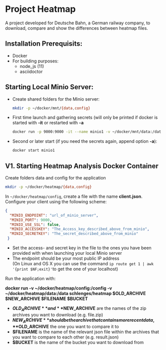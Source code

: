 # Project Heatmap
A project developed for Deutsche Bahn, a German railway company, to download, compare and show the differences between heatmap files.
  
## Installation Prerequisits:
* Docker
* For building purposes:
  * node_js (11)
  * asciidoctor

## Starting Local Minio Server:
* Create shared folders for the Minio server:
  ```bash
  mkdir -p ~/docker/mnt/{data,config}
  ```
* First time launch and gathering secrets (will only be printed if docker is started with **-it** or restarted with **-a**
  ```bash
  docker run -p 9000:9000 -it --name minio1 -v ~/docker/mnt/data:/data -v ~/docker/mnt/config:/root/.minio minio/minio server /data
  ```
* Second or later start (if you need the secrets again, append option **-a**):
  ```bash
  docker start minio1
  ```

 ## V1. Starting Heatmap Analysis Docker Container
 Create folders data and config for the application
 ```bash
 mkdir -p ~/docker/heatmap/{data,config}
 ```
 In ```~/docker/heatmap/config```, create a file with the name **client.json**. Configure your client using the following scheme:
  ```json
  {
    "MINIO_ENDPOINT": "url_of_minio_server",
    "MINIO_PORT": 9000, 
    "MINIO_USE_SSL": false, 
    "MINIO_ACCESSKEY": "The_Access_key_described_above_from_minio",
    "MINIO_SECRETKEY": "The_secret_described_above_from_minio"
   } 
   ```
* Set the access- and secret key in the file to the ones you have been provided with when launching your local Minio server
* The endpoint should be your most public IP address  
    (On Linux and OS X you can use the command ```ip route get 1 | awk '{print $NF;exit}'```to get the one of your localhost)
    
Run the application with:  

**docker run -v ~/docker/heatmap/config:/config -v ~/docker/heatmap/data:/data schlenges/heatmap $OLD_ARCHIVE $NEW_ARCHIVE $FILENAME $BUCKET**

* **$OLD_ARCHIVE** and **$NEW_ARCHIVE** are the names of the zip archives you want to download (e.g. file.zip)
* **$NEW_ARCHIVE** should be the archive that contains more recent data, **$OLD_ARCHIVE** the one you want to compare it to
* **$FILENAME** is the name of the relevant json file within the archives that you want to compare to each other (e.g. result.json)
* **$BUCKET** is the name of the bucket you want to download from
